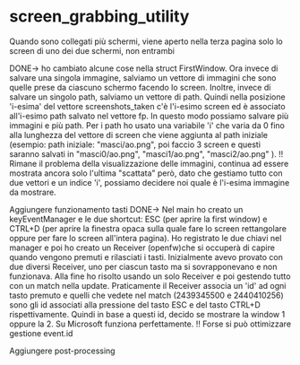 # screen_grabbing_utility
Quando sono collegati più schermi, viene aperto nella terza pagina solo lo screen di uno dei due schermi, non entrambi

DONE-> ho cambiato alcune cose nella struct FirstWindow. Ora invece di salvare una singola immagine, salviamo un vettore di immagini
che sono quelle prese da ciascuno schermo facendo lo screen. Inoltre, invece di salvare un singolo path, salviamo un vettore di path.
Quindi nella posizione 'i-esima' del vettore screenshots_taken c'è l'i-esimo screen ed è associato all'i-esimo path salvato nel vettore fp.
In questo modo possiamo salvare più immagini e più path. Per i path ho usato una variabile 'i' che varia da 0 fino alla lunghezza del vettore
di screen che viene aggiunta al path iniziale (esempio: path iniziale: "masci/ao.png", poi faccio 3 screen e questi saranno salvati in "masci0/ao.png", "masci1/ao.png", "masci2/ao.png" ). 
!! Rimane il problema della visualizzazione delle immagini, continua ad essere mostrata ancora solo l'ultima "scattata" però, dato che gestiamo tutto con due vettori e un indice 'i', possiamo decidere noi quale è l'i-esima immagine da mostrare.

Aggiungere funzionamento tasti 
DONE-> Nel main ho creato un keyEventManager e le due shortcut: ESC (per aprire la first window) e CTRL+D (per aprire la finestra opaca sulla quale fare lo screen rettangolare oppure per fare lo screen all'intera pagina). Ho registrato le due chiavi nel manager e poi ho creato un Receiver (openfw)che si occuperà di capire quando vengono premuti e rilasciati i tasti. Inizialmente avevo provato con due diversi Receiver, uno per ciascun tasto ma si sovrapponevano e non funzionava. Alla fine ho risolto usando un solo Receiver e poi gestendo tutto con un match nella update. Praticamente il Receiver associa un 'id' ad ogni tasto premuto e quelli che vedete nel match (2439345500 e 2440410256) sono gli id associati alla pressione del tasto ESC e del tasto CTRL+D rispettivamente. Quindi in base a questi id, decido se mostrare la window 1 oppure la 2. Su Microsoft funziona perfettamente.
!! Forse si può ottimizzare gestione event.id

Aggiungere post-processing